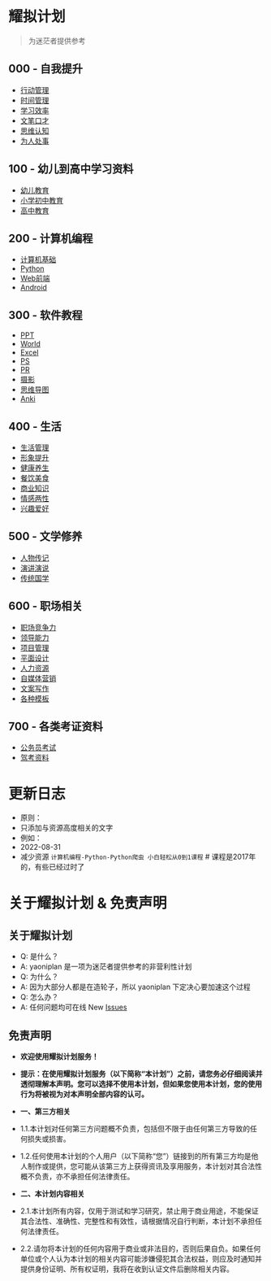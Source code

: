 # 耀拟计划  
>为迷茫者提供参考
## 000 - 自我提升
- [行动管理](https://www.aliyundrive.com/s/keRVra9mtad "行动管理")
- [时间管理](https://www.aliyundrive.com/s/1nNrmzRwHJQ "时间管理")
- [学习效率](https://www.aliyundrive.com/s/6vgBZbNuE7B "学习效率")
- [文笔口才](https://www.aliyundrive.com/s/mVzUeFPvynk "文笔口才")
- [思维认知](https://www.aliyundrive.com/s/i6Ljb7UBpfj "思维认知")
- [为人处事](https://www.aliyundrive.com/s/kqnPnRzRe87 "为人处事")
## 100 - 幼儿到高中学习资料
- [幼儿教育](https://www.aliyundrive.com/s/oAsnmMRy5Wr "幼儿教育")
- [小学初中教育](https://www.aliyundrive.com/s/ouqWtmdtRyK "小学初中教育")
- [高中教育](https://www.aliyundrive.com/s/a9UyTthzaRS "高中教育")
## 200 - 计算机编程
- [计算机基础](https://www.aliyundrive.com/s/k7BcpiMbpgQ "计算机基础")
- [Python](https://www.aliyundrive.com/s/XmEsDZd9HoT "Python")
- [Web前端](https://www.aliyundrive.com/s/WwaxvMHe4Bh "Web前端")
- [Android](https://www.aliyundrive.com/s/h8L4uCjQCgM "Android")
## 300 - 软件教程
- [PPT](https://www.aliyundrive.com/s/gS47adUV8do "PPT")
- [World](https://www.aliyundrive.com/s/tDquMiTfYah "World")
- [Excel](https://www.aliyundrive.com/s/AHKhn3jKyj9 "Excel")
- [PS](https://www.aliyundrive.com/s/QJ24Zzd593T "PS")
- [PR](https://www.aliyundrive.com/s/69Uz6AP8bib "PR")
- [摄影](https://www.aliyundrive.com/s/ZsDyJejTf6q "摄影")
- [思维导图](https://www.aliyundrive.com/s/nGYJMkFcvb4 "思维导图")
- [Anki](https://www.aliyundrive.com/s/VzoUTZn2Ref "Anki")
## 400 - 生活
- [生活管理](https://www.aliyundrive.com/s/8GpUYfBebm3 "生活管理")
- [形象提升](https://www.aliyundrive.com/s/7bLqTKrRGEW "形象提升")
- [健康养生](https://www.aliyundrive.com/s/45CMWsbaDc8 "健康养生")
- [餐饮美食](https://www.aliyundrive.com/s/WaQYnnMVgkY "餐饮美食")
- [商业知识](https://www.aliyundrive.com/s/TpDCTAvydFS "商业知识")
- [情感两性](https://www.aliyundrive.com/s/jq36xkW12vp "情感两性")
- [兴趣爱好](https://www.aliyundrive.com/s/G575najSduc "兴趣爱好")
## 500 - 文学修养
- [人物传记](https://www.aliyundrive.com/s/fH3e5fLTT9N "人物传记")
- [演讲演说](https://www.aliyundrive.com/s/b7YY5fHFQcT "演讲演说")
- [传统国学](https://www.aliyundrive.com/s/u7RLQphh4kK "传统国学")
## 600 - 职场相关
- [职场竞争力](https://www.aliyundrive.com/s/ztrSkNX2rcY "职场竞争力")
- [领导能力](https://www.aliyundrive.com/s/Y28EmpFgUj4 "领导能力")
- [项目管理](https://www.aliyundrive.com/s/Nc9pEyK4Yxz "项目管理")
- [平面设计](https://www.aliyundrive.com/s/f8UgcVDA5Sj "平面设计")
- [人力资源](https://www.aliyundrive.com/s/SmFWT9EpooX "人力资源")
- [自媒体营销](https://www.aliyundrive.com/s/R1MFohENhxM "自媒体营销")
- [文案写作](https://www.aliyundrive.com/s/Rng1XpTcNnP "文案写作")
- [各种模板](https://www.aliyundrive.com/s/1xpmpgTDF8t "各种模板")
## 700 - 各类考证资料
- [公务员考试](https://www.aliyundrive.com/s/akGhEbsPr3q "公务员考试")
- [驾考资料](https://www.aliyundrive.com/s/Cwmk6zsE3xT "驾考资料")
# 更新日志
* 原则： 
* 只添加与资源高度相关的文字
* 例如：
* 2022-08-31
* 减少资源 `计算机编程-Python-Python爬虫 小白轻松从0到1课程` # 课程是2017年的，有些已经过时了
# 关于耀拟计划 & 免责声明
## 关于耀拟计划
* Q: 是什么？
* A: yaoniplan 是一项为迷茫者提供参考的非营利性计划
* Q: 为什么？
* A: 因为大部分人都是在造轮子，所以 yaoniplan 下定决心要加速这个过程
* Q: 怎么办？
* A: 任何问题均可在线 New [Issues](https://github.com/yaoniplan/note/issues "Issues")
## 免责声明
* **欢迎使用耀拟计划服务！**

* **提示：在使用耀拟计划服务（以下简称“本计划”）之前，请您务必仔细阅读并透彻理解本声明。您可以选择不使用本计划，但如果您使用本计划，您的使用行为将被视为对本声明全部内容的认可。**

* **一、第三方相关**
* 1.1.本计划对任何第三方问题概不负责，包括但不限于由任何第三方导致的任何损失或损害。

* 1.2.任何使用本计划的个人用户（以下简称“您”）链接到的所有第三方均是他人制作或提供，您可能从该第三方上获得资讯及享用服务，本计划对其合法性概不负责，亦不承担任何法律责任。

* **二、本计划内容相关**
* 2.1.本计划所有内容，仅用于测试和学习研究，禁止用于商业用途，不能保证其合法性、准确性、完整性和有效性，请根据情况自行判断，本计划不承担任何法律责任。

* 2.2.请勿将本计划的任何内容用于商业或非法目的，否则后果自负。如果任何单位或个人认为本计划的相关内容可能涉嫌侵犯其合法权益，则应及时通知并提供身份证明、所有权证明，我将在收到认证文件后删除相关内容。
